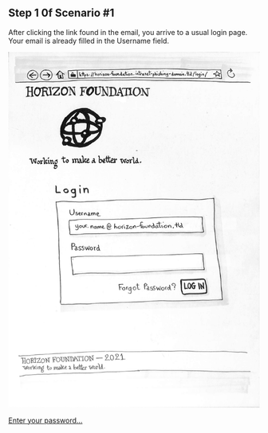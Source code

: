 ## Step 1 0f Scenario #1

After clicking the link found in the email,
you arrive to a usual login page.  
Your email is already filled in the Username field.

[![Paper Prototype, Step 1](assets/paper-prototype/paper-prototype-01.jpg)](712-SCENARIO-01-STEP-02.md)

[Enter your password…](712-SCENARIO-01-STEP-02.md)
